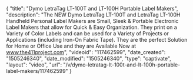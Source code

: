 {
    "title": "Dymo LetraTag LT-100T and LT-100H Portable Label Makers",
    "description": "The NEW Dymo LetraTag LT-100T and LetraTag LT-100H Handheld Personal Label Makers are Small, Sleek & Portable Electronic Label Makers that allow for Quick & Easy Organization. They print on a Variety of Color Labels and can be used for a Variety of Projects or Applications (including Iron-On Fabric Tape). They are the perfect Solution for Home or Office Use and they are Available Now at www.the411project.com",
    "videoid": "117462599",
    "date_created": "1505246340",
    "date_modified": "1505246340",
    "type": "captivate",
    "layout": "video",
    "url": "\/v\/dymo-letratag-lt-100t-and-lt-100h-portable-label-makers\/117462599"
}